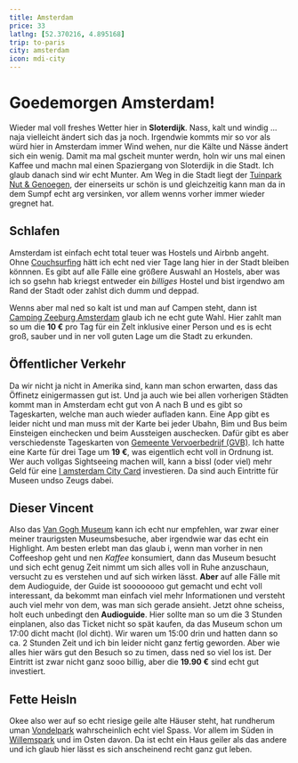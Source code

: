```yaml
---
title: Amsterdam
price: 33
latlng: [52.370216, 4.895168]
trip: to-paris
city: amsterdam
icon: mdi-city
---
```


# Goedemorgen Amsterdam!

Wieder mal voll freshes Wetter hier in **Sloterdijk**. Nass, kalt und windig ... naja vielleicht ändert sich das ja noch. Irgendwie kommts mir so vor als würd hier in Amsterdam immer Wind wehen, nur die Kälte und Nässe ändert sich ein wenig. Damit ma mal gscheit munter werdn, holn wir uns mal einen Kaffee und machn mal einen Spaziergang von Sloterdijk in die Stadt. Ich glaub danach sind wir echt Munter. Am Weg in die Stadt liegt der <a href="https://goo.gl/maps/hWn94EYBv4Dz6H838" target="_blank">Tuinpark Nut & Genoegen</a>, der einerseits ur schön is und gleichzeitig kann man da in dem Sumpf echt arg versinken, vor allem wenns vorher immer wieder gregnet hat.

<BaseImage src="amsterdam/amsterdam-1.jpg" class="mb-5" />

## Schlafen

Amsterdam ist einfach echt total teuer was Hostels und Airbnb angeht. Ohne <a href="https://www.couchsurfing.com/" target="_blank">Couchsurfing</a> hätt ich echt ned vier Tage lang hier in der Stadt bleiben könnnen. Es gibt auf alle Fälle eine größere Auswahl an Hostels, aber was ich so gsehn hab kriegst entweder ein *billiges* Hostel und bist irgendwo am Rand der Stadt oder zahlst dich dumm und deppad.

Wenns aber mal ned so kalt ist und man auf Campen steht, dann ist <a href="https://g.page/camping-zeeburg-amsterdam" target="_blank">Camping Zeeburg Amsterdam</a> glaub ich ne echt gute Wahl. Hier zahlt man so um die **10 €** pro Tag für ein Zelt inklusive einer Person und es is echt groß, sauber und in ner voll guten Lage um die Stadt zu erkunden.

<BaseImage src="amsterdam/amsterdam-2.jpg" class="mb-5" />

## Öffentlicher Verkehr

Da wir nicht ja nicht in Amerika sind, kann man schon erwarten, dass das Öffinetz einigermassen gut ist. Und ja auch wie bei allen vorherigen Städten kommt man in Amsterdam echt gut von A nach B und es gibt so Tageskarten, welche man auch wieder aufladen kann. Eine App gibt es leider nicht und man muss mit der Karte bei jeder Ubahn, Bim und Bus beim Einsteigen einchecken und beim Aussteigen auschecken. Dafür gibt es aber verschiedenste Tageskarten von <a href="https://reisproducten.gvb.nl/en/toeristen" target="_blank">Gemeente Vervoerbedrijf (GVB)</a>. Ich hatte eine Karte für drei Tage um **19 €**, was eigentlich echt voll in Ordnung ist. Wer auch vollgas Sightseeing machen will, kann a bissl (oder viel) mehr Geld für eine <a href="https://www.iamsterdam.com/en/i-am/i-amsterdam-city-card" target="_blank">I amsterdam City Card</a> investieren. Da sind auch Eintritte für Museen undso Zeugs dabei.

<BaseImage src="amsterdam/amsterdam-3.jpg" class="mb-5" />

## Dieser Vincent

Also das <a href="https://goo.gl/maps/N36EgXmyqY6K5XVs5" target="_blank">Van Gogh Museum</a> kann ich echt nur empfehlen, war zwar einer meiner traurigsten Museumsbesuche, aber irgendwie war das echt ein Highlight. Am besten erlebt man das glaub i, wenn man vorher in nen Coffeeshop geht und nen *Kaffee* konsumiert, dann das Museum besucht und sich echt genug Zeit nimmt um sich alles voll in Ruhe anzuschaun, versucht zu es verstehen und auf sich wirken lässt. **Aber** auf alle Fälle mit dem Audioguide, der Guide ist soooooooo gut gemacht und echt voll interessant, da bekommt man einfach viel mehr Informationen und versteht auch viel mehr von dem, was man sich gerade ansieht. Jetzt ohne scheiss, holt euch unbedingt den **Audioguide**. Hier sollte man so um die 3 Stunden einplanen, also das Ticket nicht so spät kaufen, da das Museum schon um 17:00 dicht macht (lol dicht). Wir waren um 15:00 drin und hatten dann so ca. 2 Stunden Zeit und ich bin leider nicht ganz fertig geworden. Aber wie alles hier wärs gut den Besuch so zu timen, dass ned so viel los ist. Der Eintritt ist zwar nicht ganz sooo billig, aber die **19.90 €** sind echt gut investiert.

<BaseImage src="amsterdam/amsterdam-4.jpg" class="mb-5" />

## Fette Heisln

Okee also wer auf so echt riesige geile alte Häuser steht, hat rundherum uman <a href="https://goo.gl/maps/SuLuie3ZBsqsn4H99" target="_blank">Vondelpark</a> wahrscheinlich echt viel Spass. Vor allem im Süden in <a href="https://goo.gl/maps/VNm4eUjqTAxN2fEv9" target="_blank">Willemspark</a> und im Osten davon. Da ist echt ein Haus geiler als das andere und ich glaub hier lässt es sich anscheinend recht ganz gut leben.

<BaseImage src="amsterdam/amsterdam-5.jpg" class="mb-5" />